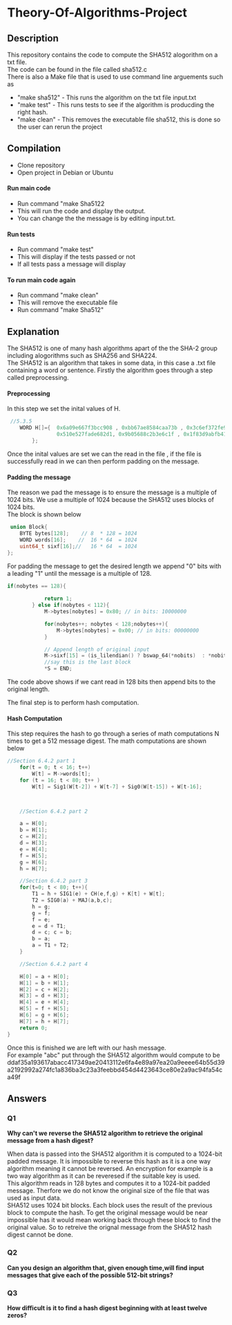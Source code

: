 # Theory-Of-Algorithms-Project

## Description
This repository contains the code to compute the SHA512 alogorithm on a txt file.<br>
The code can be found in the file called sha512.c<br>
There is also a Make file that is used to use command line arguements such as
* "make sha512" - This runs the algorithm on the txt file input.txt
* "make test" - This runs tests to see if the algorithm is producding the right hash.
* "make clean" - This removes the executable file sha512, this is done so the user can rerun the project


## Compilation 
* Clone repository
* Open project in Debian or Ubuntu
#### Run main code
* Run command "make Sha5122
* This will run the code and display the output.
* You can change the the message is by editing input.txt.

#### Run tests
* Run command "make test"
* This will display if the tests passed or not
* If all tests pass a message will display

#### To run main code again
* Run command "make clean"
* This will remove the executable file
* Run command "make Sha512"



## Explanation
The SHA512 is one of many hash algorithms apart of the the SHA-2 group including alogorithms such as SHA256 and SHA224. <br>
The SHA512 is an algorithm that takes in some data, in this case a .txt file containing a word or sentence.
Firstly the algorithm goes through a step called preprocessing.
#### Preprocessing
In this step we set the inital values of H.
```C
 //5.3.5 
    WORD H[]={  0x6a09e667f3bcc908 , 0xbb67ae8584caa73b , 0x3c6ef372fe94f82b , 0xa54ff53a5f1d36f1, 
                0x510e527fade682d1, 0x9b05688c2b3e6c1f , 0x1f83d9abfb41bd6b, 0x5be0cd19137e2179
        };
```
Once the inital values are set we can the read in the file , if the file is successfully read in we can then perform padding on the message.
#### Padding the message
The reason we pad the message is to ensure the message is a multiple of 1024 bits. We use a multiple of 1024 because the SHA512 uses blocks of 1024 bits.<br>
The block is shown below
```C
 union Block{
    BYTE bytes[128];    // 8  * 128 = 1024
    WORD words[16];    //  16 * 64  = 1024
    uint64_t sixf[16];//   16 * 64  = 1024
};
```
For padding the message to get the desired length we append "0" bits with a leading "1" until the message is a multiple of 128. 
```C
if(nobytes == 128){      
            
            return 1;
        } else if(nobytes < 112){
            M->bytes[nobytes] = 0x80; // in bits: 10000000

            for(nobytes++; nobytes < 128;nobytes++){
                M->bytes[nobytes] = 0x00; // in bits: 00000000
            }

            // Append length of original input
            M->sixf[15] = (is_lilendian() ? bswap_64(*nobits)  : *nobits);
            //say this is the last block
            *S = END;
```
The code above shows if we cant read in 128 bits then append bits to the original length.

The final step is to perform hash computation.

#### Hash Computation
This step requires the hash to go through a series of math computations N times to get a 512 message digest.
The math computations are shown below
```C
//Section 6.4.2 part 1
    for(t = 0; t < 16; t++)
        W[t] = M->words[t];
    for (t = 16; t < 80; t++ )
        W[t] = Sig1(W[t-2]) + W[t-7] + Sig0(W[t-15]) + W[t-16];



    //Section 6.4.2 part 2

    a = H[0]; 
    b = H[1]; 
    c = H[2]; 
    d = H[3]; 
    e = H[4]; 
    f = H[5]; 
    g = H[6]; 
    h = H[7];

    //Section 6.4.2 part 3
    for(t=0; t < 80; t++){
        T1 = h + SIG1(e) + CH(e,f,g) + K[t] + W[t];
        T2 = SIG0(a) + MAJ(a,b,c);
        h = g; 
        g = f; 
        f = e; 
        e = d + T1; 
        d = c; c = b; 
        b = a; 
        a = T1 + T2;
    }

    //Section 6.4.2 part 4

    H[0] = a + H[0]; 
    H[1] = b + H[1]; 
    H[2] = c + H[2]; 
    H[3] = d + H[3]; 
    H[4] = e + H[4]; 
    H[5] = f + H[5]; 
    H[6] = g + H[6]; 
    H[7] = h + H[7];
    return 0;
}
```
Once this is finished we are left with our hash message. <br>
For example "abc" put through the SHA512 algorithm would compute to be ddaf35a193617abacc417349ae20413112e6fa4e89a97ea20a9eeee64b55d39a2192992a274fc1a836ba3c23a3feebbd454d4423643ce80e2a9ac94fa54ca49f


## Answers 

### Q1

<b>Why can't we reverse the SHA512 algorithm to retrieve the original message from a hash digest?</b><br>

When data is passed into the SHA512 algorithm it is computed to a 1024-bit padded message. It is impossible to reverse this hash as it is a
one way algorithm meaning it cannot be reversed. An encryption for example is a two way algorithm as it can be reveresed if the suitable key is used.<br>
This algorithm reads in 128 bytes and computes it to a 1024-bit padded message. Therfore we do not know the original size of the file that was used as input data.<br>
SHA512 uses 1024 bit blocks. Each block uses the result of the previous block to compute the hash. To get the original message would be near impossible has it would mean working back through these block to find the original value. So to retreive the orignal message from the SHA512 hash digest cannot be done.


### Q2

<b>Can you design an algorithm that, given enough time,will find input messages that give each of the possible 512-bit strings?</b>


### Q3

<b>How difficult is it to find a hash digest beginning with at least twelve zeros?</b>
